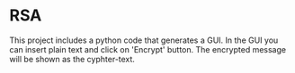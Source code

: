 # RSA
This project includes a python code that generates a GUI.
In the GUI you can insert plain text and click on 'Encrypt' button.
The encrypted message will be shown as the cyphter-text.
